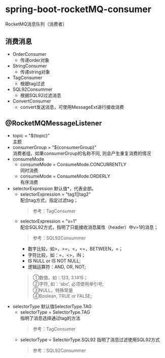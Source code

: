# spring-boot-rocketMQ-consumer

RocketMQ消息队列（消费者）

## 消费消息

- OrderConsumer  
    - 传递order对象
- StringConsumer
    - 传递string对象
- TagConsumer
    - 根据tag过滤
- SQL92Consummer
    - 根据SQL92过滤消息
- ConvertConsumer
    - convert发送消息，可使用MessageExt进行接收消费

## @RocketMQMessageListener

- topic = "${topic}"    
    主题
- consumerGroup = "${consumerGroup}"    
    消费者组，如果consumerGroup的名称不同, 则会产生重复消费的情况
- consumeMode
    - consumeMode = ConsumeMode.CONCURRENTLY  
        同时消费
    - consumeMode = ConsumeMode.ORDERLY  
        有序消费
- selectorExpression    默认值*，代表全部。
    - selectorExpression = "tag1||tag2"  
        配合tag方式，指定过滤tag；
        > 参考：TagConsumer
    - selectorExpression = "v=1"  
        配合SQL92方式，指明了只能接收消息属性（header）中v=1的消息； 
        > 参考：SQL92Consummer
        - 数字比较，如>，>=，<，<=，BETWEEN，=；
        - 字符比较，如：=，<>，IN；
        - IS NULL or IS NOT NULL;
        - 逻辑运算符：AND, OR, NOT;
        > ①数值，如：123, 3.1415；  
          ②字符, 如：‘abc’, 必须使用单引号;  
          ③NULL，特殊常量  
          ④Boolean, TRUE or FALSE;  
- selectorType  默认值SelectorType.TAG
    - selectorType = SelectorType.TAG   
        指明了消息选择通过tag的方法
        > 参考：TagConsumer
    - selectorType = SelectorType.SQL92
        指明了消息过滤使用SQL92方式
        > 参考：SQL92Consummer





